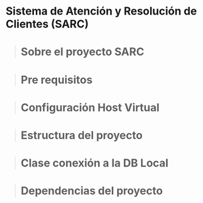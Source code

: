 # Sistema de Atención y Resolución de Clientes (SARC)

> # Sobre el proyecto SARC

> # Pre requisitos

> # Configuración Host Virtual

> # Estructura del proyecto

> # Clase conexión a la DB Local

> # Dependencias del proyecto

